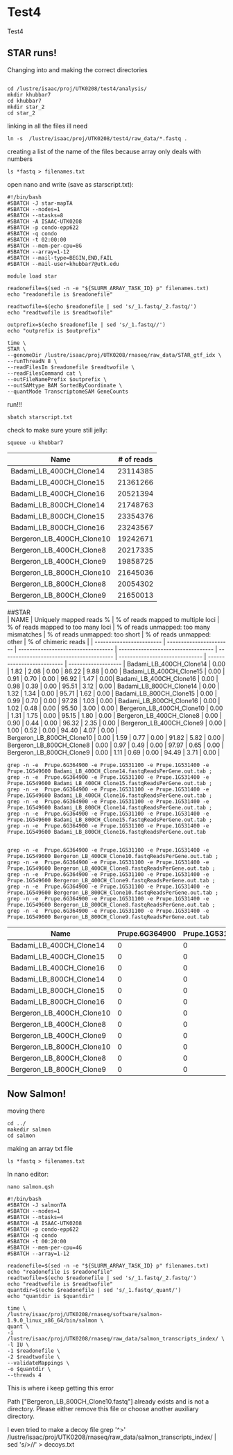 # Test4
Test4

## STAR runs!

Changing into and making the correct directories

```

cd /lustre/isaac/proj/UTK0208/test4/analysis/
mkdir khubbar7
cd khubbar7
mkdir star_2
cd star_2

```

linking in all the files ill need

```
ln -s  /lustre/isaac/proj/UTK0208/test4/raw_data/*.fastq .
```

creating a list of the name of the files because array only deals with numbers 

```
ls *fastq > filenames.txt

```


open nano and write (save as starscript.txt):

```
#!/bin/bash
#SBATCH -J star-mapTA
#SBATCH --nodes=1
#SBATCH --ntasks=8
#SBATCH -A ISAAC-UTK0208
#SBATCH -p condo-epp622
#SBATCH -q condo
#SBATCH -t 02:00:00
#SBATCH --mem-per-cpu=8G
#SBATCH --array=1-12
#SBATCH --mail-type=BEGIN,END,FAIL
#SBATCH --mail-user=khubbar7@utk.edu

module load star

readonefile=$(sed -n -e "${SLURM_ARRAY_TASK_ID} p" filenames.txt)
echo "readonefile is $readonefile"

readtwofile=$(echo $readonefile | sed 's/_1.fastq/_2.fastq/')
echo "readtwofile is $readtwofile"

outprefix=$(echo $readonefile | sed 's/_1.fastq//')
echo "outprefix is $outprefix"

time \
STAR \
--genomeDir /lustre/isaac/proj/UTK0208/rnaseq/raw_data/STAR_gtf_idx \
--runThreadN 8 \
--readFilesIn $readonefile $readtwofile \
--readFilesCommand cat \
--outFileNamePrefix $outprefix \
--outSAMtype BAM SortedByCoordinate \
--quantMode TranscriptomeSAM GeneCounts

```


run!!!

```
sbatch starscript.txt

```

check to make sure youre still jelly:

```
squeue -u khubbar7

```

| Name                         |   # of reads     |
| ---------------------------- | ---------------- |
| Badami_LB_400CH_Clone14      | 23114385         |
| Badami_LB_400CH_Clone15      | 21361266 |
| Badami_LB_400CH_Clone16      | 20521394 | 
| Badami_LB_800CH_Clone14      | 21748763 |
| Badami_LB_800CH_Clone15      | 23354376 |
| Badami_LB_800CH_Clone16      | 23243567 |
| Bergeron_LB_400CH_Clone10    | 19242671 |
| Bergeron_LB_400CH_Clone8     | 20217335 |
| Bergeron_LB_400CH_Clone9     | 19858725 |
| Bergeron_LB_800CH_Clone10    | 21645036 |
| Bergeron_LB_800CH_Clone8     | 20054302 |
| Bergeron_LB_800CH_Clone9     | 21650013 |

##STAR								
|    	NAME                 | Uniquely mapped reads %	| % of reads mapped to multiple loci	| % of reads mapped to too many loci	| % of reads unmapped: too many mismatches	| % of reads unmapped: too short	| % of reads unmapped: other	| % of chimeric reads |	
| ------------------------ | -----------------------	| ----------------------------------	| ----------------------------------	| ----------------------------------------	| ------------------------------	| --------------------------	| ------------------- |
Badami_LB_400CH_Clone14    |	0.00 | 1.82 | 2.08 | 0.00 | 86.22 | 9.88 | 0.00 |
Badami_LB_400CH_Clone15		 |	0.00 | 0.91 | 0.70 | 0.00 | 96.92 | 1.47 | 0.00|
Badami_LB_400CH_Clone16		 |  0.00 | 0.98 | 0.39 | 0.00 | 95.51 | 3.12 | 0.00 | 
Badami_LB_800CH_Clone14		 | 0.00 | 1.32 | 1.34 | 0.00 | 95.71 | 1.62 | 0.00 |
Badami_LB_800CH_Clone15		 |	0.00 | 0.99 | 0.70 | 0.00 | 97.28 | 1.03 | 0.00 |
Badami_LB_800CH_Clone16		 |	0.00 | 1.02 | 0.48 | 0.00 | 95.50 | 3.00 | 0.00 |
Bergeron_LB_400CH_Clone10	 |  0.00 | 1.31 | 1.75 | 0.00 | 95.15 | 1.80 | 0.00 |
Bergeron_LB_400CH_Clone8	 | 0.00 | 0.90 | 0.44 | 0.00 | 96.32 | 2.35 | 0.00 |
Bergeron_LB_400CH_Clone9	 |	0.00 | 1.00 | 0.52 | 0.00 | 94.40 | 4.07 | 0.00 | 			
Bergeron_LB_800CH_Clone10	 | 0.00 | 1.59 | 0.77 | 0.00 | 91.82 | 5.82 | 0.00 |
Bergeron_LB_800CH_Clone8	 | 0.00 | 0.97 | 0.49 | 0.00 | 97.97 | 0.65 | 0.00 | 		
Bergeron_LB_800CH_Clone9	 |	0.00 | 1.11 | 0.69 | 0.00 | 94.49 | 3.71 | 0.00 |		

```
grep -n -e  Prupe.6G364900 -e Prupe.1G531100 -e Prupe.1G531400 -e Prupe.1G549600 Badami_LB_400CH_Clone14.fastqReadsPerGene.out.tab ; grep -n -e  Prupe.6G364900 -e Prupe.1G531100 -e Prupe.1G531400 -e Prupe.1G549600 Badami_LB_400CH_Clone15.fastqReadsPerGene.out.tab ; grep -n -e  Prupe.6G364900 -e Prupe.1G531100 -e Prupe.1G531400 -e Prupe.1G549600 Badami_LB_400CH_Clone16.fastqReadsPerGene.out.tab ; grep -n -e  Prupe.6G364900 -e Prupe.1G531100 -e Prupe.1G531400 -e Prupe.1G549600 Badami_LB_800CH_Clone14.fastqReadsPerGene.out.tab ; grep -n -e  Prupe.6G364900 -e Prupe.1G531100 -e Prupe.1G531400 -e Prupe.1G549600 Badami_LB_800CH_Clone15.fastqReadsPerGene.out.tab ; grep -n -e  Prupe.6G364900 -e Prupe.1G531100 -e Prupe.1G531400 -e Prupe.1G549600 Badami_LB_800CH_Clone16.fastqReadsPerGene.out.tab 


grep -n -e  Prupe.6G364900 -e Prupe.1G531100 -e Prupe.1G531400 -e Prupe.1G549600 Bergeron_LB_400CH_Clone10.fastqReadsPerGene.out.tab ; grep -n -e  Prupe.6G364900 -e Prupe.1G531100 -e Prupe.1G531400 -e Prupe.1G549600 Bergeron_LB_400CH_Clone8.fastqReadsPerGene.out.tab ; grep -n -e  Prupe.6G364900 -e Prupe.1G531100 -e Prupe.1G531400 -e Prupe.1G549600 Bergeron_LB_400CH_Clone9.fastqReadsPerGene.out.tab ; grep -n -e  Prupe.6G364900 -e Prupe.1G531100 -e Prupe.1G531400 -e Prupe.1G549600 Bergeron_LB_800CH_Clone10.fastqReadsPerGene.out.tab ; grep -n -e  Prupe.6G364900 -e Prupe.1G531100 -e Prupe.1G531400 -e Prupe.1G549600 Bergeron_LB_800CH_Clone8.fastqReadsPerGene.out.tab ; grep -n -e  Prupe.6G364900 -e Prupe.1G531100 -e Prupe.1G531400 -e Prupe.1G549600 Bergeron_LB_800CH_Clone9.fastqReadsPerGene.out.tab

```

| Name       |  Prupe.6G364900  | Prupe.1G531100  |  Prupe.1G531400 | Prupe.1G549600  |
| ---------- | ---------- | ----------| -------- | ----------- |
| Badami_LB_400CH_Clone14      |   0 | 0 | 0 | 0 |    
| Badami_LB_400CH_Clone15      | 0 | 0 | 0 | 0 | 
| Badami_LB_400CH_Clone16      | 0 | 0 | 0 | 0 |
| Badami_LB_800CH_Clone14      | 0 | 0 | 0 | 0 |
| Badami_LB_800CH_Clone15      | 0 | 0 | 0 | 0 |
| Badami_LB_800CH_Clone16      | 0 | 0 | 0 | 0 |
| Bergeron_LB_400CH_Clone10    | 0 | 0 | 0 | 0 |
| Bergeron_LB_400CH_Clone8     | 0 | 0 | 0 | 0 |
| Bergeron_LB_400CH_Clone9     | 0 | 0 | 0 | 0 |
| Bergeron_LB_800CH_Clone10    | 0 | 0 | 0 | 0 |
| Bergeron_LB_800CH_Clone8     | 0 | 0 | 0 | 0 |
| Bergeron_LB_800CH_Clone9     | 0 | 0 | 0 | 0 |



## Now Salmon!

moving there 

```
cd ../
makedir salmon
cd salmon
```

making an array txt file

```
ls *fastq > filenames.txt
```

In nano editor:

```
nano salmon.qsh
```




```
#!/bin/bash
#SBATCH -J salmonTA
#SBATCH --nodes=1
#SBATCH --ntasks=4
#SBATCH -A ISAAC-UTK0208
#SBATCH -p condo-epp622
#SBATCH -q condo
#SBATCH -t 00:20:00
#SBATCH --mem-per-cpu=4G
#SBATCH --array=1-12

readonefile=$(sed -n -e "${SLURM_ARRAY_TASK_ID} p" filenames.txt)
echo "readonefile is $readonefile"
readtwofile=$(echo $readonefile | sed 's/_1.fastq/_2.fastq/')
echo "readtwofile is $readtwofile"
quantdir=$(echo $readonefile | sed 's/_1.fastq/_quant/')
echo "quantdir is $quantdir"

time \
/lustre/isaac/proj/UTK0208/rnaseq/software/salmon-1.9.0_linux_x86_64/bin/salmon \
quant \
-i /lustre/isaac/proj/UTK0208/rnaseq/raw_data/salmon_transcripts_index/ \
-l IU \
-1 $readonefile \
-2 $readtwofile \
--validateMappings \
-o $quantdir \
--threads 4

```

This is where i keep getting this error

Path ["Bergeron_LB_800CH_Clone10.fastq"] already exists and is not a directory.
Please either remove this file or choose another auxiliary directory.

I even tried to make a decoy file 
grep '^>' /lustre/isaac/proj/UTK0208/rnaseq/raw_data/salmon_transcripts_index/ | sed 's/>//' > decoys.txt
